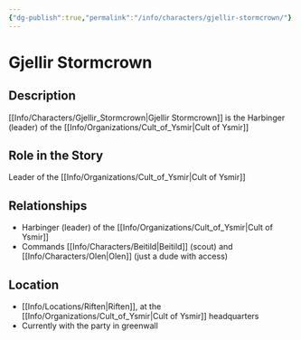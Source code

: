 ```yaml
---
{"dg-publish":true,"permalink":"/info/characters/gjellir-stormcrown/"}
---
```


# Gjellir Stormcrown

## Description
[[Info/Characters/Gjellir_Stormcrown\|Gjellir Stormcrown]] is the Harbinger (leader) of the [[Info/Organizations/Cult_of_Ysmir\|Cult of Ysmir]]

## Role in the Story
Leader of the [[Info/Organizations/Cult_of_Ysmir\|Cult of Ysmir]]

## Relationships
- Harbinger (leader) of the [[Info/Organizations/Cult_of_Ysmir\|Cult of Ysmir]]
- Commands [[Info/Characters/Beitild\|Beitild]] (scout) and [[Info/Characters/Olen\|Olen]] (just a dude with access)

## Location
- [[Info/Locations/Riften\|Riften]], at the [[Info/Organizations/Cult_of_Ysmir\|Cult of Ysmir]] headquarters
- Currently with the party in greenwall